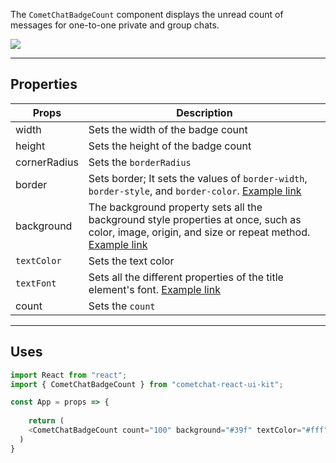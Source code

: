 
The `CometChatBadgeCount` component displays the unread count of messages for one-to-one private and group chats.


![](https://uploads.developerhub.io/prod/x9W8/cgbvqr919epe76g37l7w5cefqj9oewzvdf9gg9axlkn907ru1hqu2jyzb5hgtm47.png)


---

## Properties


| Props | Description | 
| ---- | ---- | 
| width | Sets the width of the badge count | 
| height | Sets the height of the badge count | 
| cornerRadius | Sets the `borderRadius` | 
| border | Sets border; It sets the values of `border-width`, `border-style`, and `border-color`. [Example link](https://developer.mozilla.org/en-US/docs/Web/CSS/border) | 
| background | The background property sets all the background style properties at once, such as color, image, origin, and size or repeat method. [Example link](https://developer.mozilla.org/en-US/docs/Web/CSS/background) | 
| `textColor` | Sets the text color | 
| `textFont` | Sets all the different properties of the title element's font. [Example link](https://developer.mozilla.org/en-US/docs/Web/CSS/font) | 
| count | Sets the `count` | 



---

## Uses


```javascript
import React from "react";
import { CometChatBadgeCount } from "cometchat-react-ui-kit";

const App = props => {
  
	return (
    <CometChatBadgeCount count="100" background="#39f" textColor="#fff" _>
  ) 
}
```




